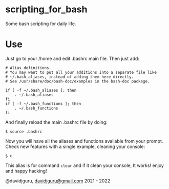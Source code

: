 # scripting_for_bash
Some bash scripting for daily life.

# Use
Just go to your /home and edit .bashrc main file. Then just add:  
```
# Alias definitions.
# You may want to put all your additions into a separate file like
# ~/.bash_aliases, instead of adding them here directly.
# See /usr/share/doc/bash-doc/examples in the bash-doc package.

if [ -f ~/.bash_aliases ]; then
    . ~/.bash_aliases
fi
if [ -f ~/.bash_functions ]; then
    . ~/.bash_functions
fi
```

And finally reload the main .bashrc file by doing: 
```
$ source .bashrc
```
Now you will have all the aliases and functions available from your prompt. Check new features with a single example, cleaning your console: 
```
$ c
```

This alias is for command `clear` and if it clean your console, It works! enjoy and happy hacking! 

@davidjguru, davidjguru@gmail.com  2021 - 2022
